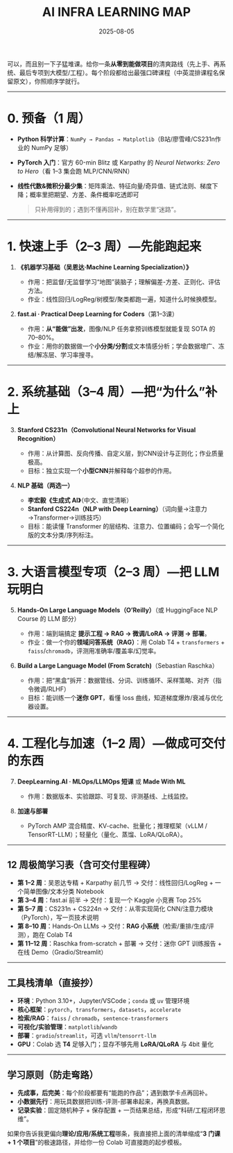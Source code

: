 ﻿---
layout: note
title: "AI INFRA LEARNING MAP"
date: 2025-08-05
excerpt: "AI INFRA LEARNING MAP :)"
categories: AI
tags:
  - AI
---

可以，而且别一下子猛堆课。给你一条**从零到能做项目**的清爽路线（先上手、再系统、最后专项到大模型/工程）。每个阶段都给出最强口碑课程（中英混排课程名保留原文），你照顺序学就行。

---

# 0. 预备（1 周）

* **Python 科学计算**：`NumPy → Pandas → Matplotlib`（B站/廖雪峰/CS231n作业的 NumPy 足够）
* **PyTorch 入门**：官方 60-min Blitz 或 Karpathy 的 *Neural Networks: Zero to Hero*（看 1–3 集会跑 MLP/CNN/RNN）
* **线性代数&微积分最少集**：矩阵乘法、特征向量/奇异值、链式法则、梯度下降；概率里把期望、方差、条件概率吃透即可

  > 只补用得到的；遇到不懂再回补，别在数学里“迷路”。

---

# 1. 快速上手（2–3 周）—先能跑起来

1. **《机器学习基础（吴恩达·Machine Learning Specialization）》**

   * 作用：把监督/无监督学习“地图”装脑子；理解偏差-方差、正则化、评估方法。
   * 作业：线性回归/LogReg/树模型/聚类都跑一遍，知道什么时候换模型。

2. **fast.ai · Practical Deep Learning for Coders**（第1–3课）

   * 作用：**从“能做”出发**，图像/NLP 任务拿预训练模型就能复现 SOTA 的 70–80%。
   * 作业：用你的数据做一个**小分类/分割**或文本情感分析；学会数据增广、冻结/解冻层、学习率搜寻。

---

# 2. 系统基础（3–4 周）—把“为什么”补上

3. **Stanford CS231n（Convolutional Neural Networks for Visual Recognition）**

   * 作用：从计算图、反向传播、自定义层，到CNN设计与正则化；作业质量极高。
   * 目标：独立实现一个**小型CNN**并解释每个超参的作用。

4. **NLP 基础（两选一）**

   * **李宏毅《生成式 AI》**（中文、直觉清晰）
   * **Stanford CS224n（NLP with Deep Learning）**（词向量→注意力→Transformer→训练技巧）
   * 目标：能读懂 Transformer 的层结构、注意力、位置编码；会写一个简化版的文本分类/序列标注。

---

# 3. 大语言模型专项（2–3 周）—把 LLM 玩明白

5. **Hands-On Large Language Models（O’Reilly）**（或 HuggingFace NLP Course 的 LLM 部分）

   * 作用：端到端搞定 **提示工程 → RAG → 微调/LoRA → 评测 → 部署**。
   * 作业：做一个你的**领域问答系统（RAG）**：用 Colab T4 + `transformers` + `faiss`/`chromadb`，评测用准确率/覆盖率/幻觉率。

6. **Build a Large Language Model (From Scratch)**（Sebastian Raschka）

   * 作用：把“黑盒”拆开：数据管线、分词、训练循环、采样策略、对齐（指令微调/RLHF）
   * 目标：能训练一个**迷你 GPT**，看懂 loss 曲线，知道梯度爆炸/衰减与优化器设置。

---

# 4. 工程化与加速（1–2 周）—做成可交付的东西

7. **DeepLearning.AI · MLOps/LLMOps 短课** 或 **Made With ML**

   * 作用：数据版本、实验跟踪、可复现、评测基线、上线监控。
8. **加速与部署**

   * PyTorch AMP 混合精度、KV-cache、批量化；推理框架（vLLM / TensorRT-LLM）；轻量化（量化、蒸馏、LoRA/QLoRA）。

---

## 12 周极简学习表（含可交付里程碑）

* **第 1–2 周**：吴恩达专精 + Karpathy 前几节 → 交付：线性回归/LogReg + 一个简单图像/文本分类 Notebook
* **第 3–4 周**：fast.ai 前半 → 交付：复现一个 Kaggle 小竞赛 Top 25%
* **第 5–7 周**：CS231n + CS224n → 交付：从零实现简化 CNN/注意力模块（PyTorch），写一页技术说明
* **第 8–10 周**：Hands-On LLMs → 交付：**RAG 小系统**（检索/重排/生成/评测），跑在 Colab T4
* **第 11–12 周**：Raschka from-scratch + 部署 → 交付：迷你 GPT 训练报告 + 在线 Demo（Gradio/Streamlit）

---

## 工具栈清单（直接抄）

* **环境**：Python 3.10+，Jupyter/VSCode；`conda` 或 `uv` 管理环境
* **核心框架**：`pytorch`，`transformers`，`datasets`，`accelerate`
* **检索/RAG**：`faiss` / `chromadb`，`sentence-transformers`
* **可视化/实验管理**：`matplotlib`/`wandb`
* **部署**：`gradio`/`streamlit`，可选 `vllm`/`tensorrt-llm`
* **GPU**：Colab 选 **T4** 足够入门；显存不够先用 **LoRA/QLoRA** 与 4bit 量化

---

## 学习原则（防走弯路）

* **先成事，后完美**：每个阶段都要有“能跑的作品”；遇到数学卡点再回补。
* **小数据先行**：用玩具数据把训练-评测-部署串起来，再换真数据。
* **记录实验**：固定随机种子 + 保存配置 + 一页结果总结，形成“科研/工程闭环思维”。

如果你告诉我更偏向**理论/应用/系统工程**哪条，我直接把上面的清单缩成“**3 门课 + 1 个项目**”的极速路径，并给你一份 Colab 可直接跑的起步模板。
